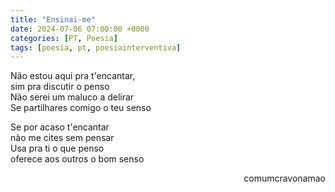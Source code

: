 ```yaml
---
title: "Ensinai-me"
date: 2024-07-06 07:00:00 +0000
categories: [PT, Poesia]
tags: [poesia, pt, poesiainterventiva]
---
```


<div style="color:Platinum">
<p>
Não estou aqui pra t'encantar,<br>
sim pra discutir o penso<br>
Não serei um maluco a delirar<br>
Se partilhares comigo o teu senso<br>
</p>
<p>
Se por acaso t'encantar<br>
não me cites sem pensar<br>
Usa pra ti o que penso<br>
oferece aos outros o bom senso<br>

</p>
</div>
<p style="text-align:right">comumcravonamao</p>
